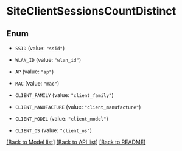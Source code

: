 # SiteClientSessionsCountDistinct

## Enum


* `SSID` (value: `"ssid"`)

* `WLAN_ID` (value: `"wlan_id"`)

* `AP` (value: `"ap"`)

* `MAC` (value: `"mac"`)

* `CLIENT_FAMILY` (value: `"client_family"`)

* `CLIENT_MANUFACTURE` (value: `"client_manufacture"`)

* `CLIENT_MODEL` (value: `"client_model"`)

* `CLIENT_OS` (value: `"client_os"`)


[[Back to Model list]](../README.md#documentation-for-models) [[Back to API list]](../README.md#documentation-for-api-endpoints) [[Back to README]](../README.md)


